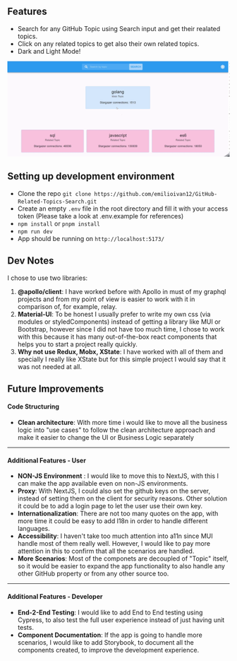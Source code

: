 ## Features
- Search for any GitHub Topic using Search input and get their realated topics.
- Click on any related topics to get also their own related topics.
- Dark and Light Mode!

![](https://github.com/emilioivan12/GitHub-Related-Topics-Search/blob/First_Iteration/overview.gif)

## Setting up development environment
- Clone the repo `git clone https://github.com/emilioivan12/GitHub-Related-Topics-Search.git`
- Create an empty `.env` file in the root directory and fill it with your access token (Please take a look at .env.example for references)
- `npm install` or `pnpm install`
- `npm run dev`
- App should be running on `http://localhost:5173/`

## Dev Notes
I chose to use two libraries:
1. **@apollo/client**: I have worked before with Apollo in must of my graphql projects and from my point of view is easier to work with it in comparison of, for example, relay.
2. **Material-UI**: To be honest I usually prefer to write my own css (via modules or styledComponents) instead of getting a library like MUI or Bootstrap, however since I did not have too much time,  I chose to work with this because it has many out-of-the-box react components that helps you to start a project really quickly.
3. **Why not use Redux, Mobx, XState**: I have worked with all of them and specially I really like XState but for this simple project I would say that it was not needed at all.

## Future Improvements
#### Code Structuring
- **Clean architecture**: With more time i would like to move all the business logic into "use cases" to follow the clean architecture approach and make it easier to change the UI or Business Logic separately
---
#### Additional Features - User
- **NON-JS Environment** : I would like to move this to NextJS, with this I can make the app available even on non-JS environments.
- **Proxy**: With NextJS, I could also set the github keys on the server, instead of setting them on the client for security reasons. Other solution it could be to add a login page to let the user use their own key.
- **Internationalization**: There are not too many quotes on the app, with more time it could be easy to add I18n in order to handle different languages.
- **Accessibility**: I haven't take too much attention into a11n since MUI handle most of them really well. However, I would like to pay more attention in this to confirm that all the scenarios are handled.
- **More Scenarios**: Most of the componets are decoupled of "Topic" itself, so it would be easier to expand the app functionality to also handle any other GitHub property or from any other source too.
---
#### Additional Features - Developer
- **End-2-End Testing**: I would like to add End to End testing using Cypress, to also test the full user experience instead of just having unit tests.
- **Component Documentation**: If the app is going to handle more scenarios, I would like to add Storybook, to document all the components created, to improve the development experience.

